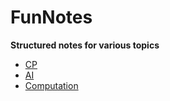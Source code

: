 # FunNotes

**Structured notes for various topics**

- [CP](CP.md)
- [AI](AI.md)
- [Computation](Computation.md)

